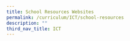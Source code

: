 ```yaml
---
title: School Resources Websites
permalink: /curriculum/ICT/school-resources
description: ""
third_nav_title: ICT
---
```


